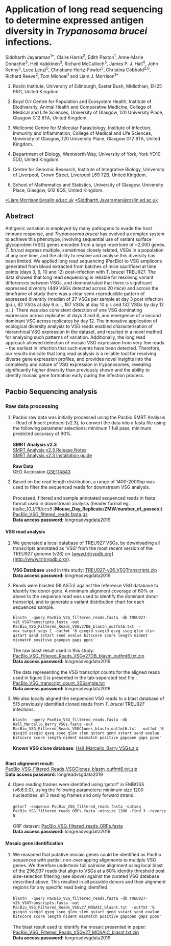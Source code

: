 # Application of long read sequencing to determine expressed antigen diversity in *Trypanosoma brucei* infections.

Siddharth Jayaraman<sup>1*</sup>, Claire Harris<sup>2</sup>, Edith Paxton<sup>1</sup>, Anne-Marie Donachie<sup>3</sup>, Heli Vaikkinen<sup>3</sup>, Richard McCulloch<sup>3</sup>, James P. J. Hall<sup>4</sup>, John Kenny<sup>5</sup>, Luca Lenzi<sup>5</sup>, Christiane Hertz-Fowler<sup>5</sup>, Christina Cobbold<sup>2,6</sup>, Richard Reeve<sup>2</sup>, Tom Michoel<sup>1</sup> and Liam J. Morrison<sup>1*</sup>

1. Roslin Institute, University of Edinburgh, Easter Bush, Midlothian, EH25 9RG, United Kingdom.

2. Boyd Orr Centre for Population and Ecosystem Health, Institute of Biodiversity, Animal Health and Comparative Medicine, College of Medical and Life Sciences, University of Glasgow, 120 University Place, Glasgow G12 8TA, United Kingdom.

3. Wellcome Centre for Molecular Parasitology, Institute of Infection, Immunity and Inflammation, College of Medical and Life Sciences, University of Glasgow, 120 University Place, Glasgow G12 8TA, United Kingdom.

4. Department of Biology, Wentworth Way, University of York, York YO10 5DD, United Kingdom.

5. Centre for Genomic Research, Institute of Integrative Biology, University of Liverpool, Crown Street, Liverpool L69 7ZB, United Kingdom.

6. School of Mathematics and Statistics, University of Glasgow, University Place, Glasgow, G12 8QS, United Kingdom.

[*Liam.Morrison@roslin.ed.ac.uk](mailto:*Liam.Morrison@roslin.ed.ac.uk)
[*Siddharth.Jayaraman@roslin.ed.ac.uk](mailto:*Siddharth.Jayaraman@roslin.ed.ac.uk)


## Abstract
Antigenic variation is employed by many pathogens to evade the host immune response, and  *Trypanosoma brucei* has evolved a complex system to achieve this phenotype, involving sequential use of variant surface glycoprotein (VSG) genes encoded from a large repertoire of ~2,000 genes. *T. brucei* express multiple, sometimes closely related, VSGs in a population at any one time, and the ability to resolve and analyse this diversity has been limited. We applied long read sequencing (PacBio) to VSG amplicons generated from blood extracted from batches of mice sacrificed at time points (days 3, 6, 10 and 12) post-infection with T. brucei TREU927. The data showed that long read sequencing is reliable for resolving variant differences between VSGs, and demonstrated that there is significant expressed diversity (449 VSGs detected across 20 mice) and across the timeframe of study there was a clear semi-reproducible pattern of expressed diversity (median of 27 VSGs per sample at day 3 post infection (p.i.), 82 VSGs at day 6 p.i., 187 VSGs at day 10 p.i. and 132 VSGs by day 12 p.i.). There was also consistent detection of one VSG dominating expression across replicates at days 3 and 6, and emergence of a second dominant VSG across replicates by day 12. The innovative application of ecological diversity analysis to VSG reads enabled characterisation of  hierarchical VSG expression in the dataset, and resulted in a novel method for analysing such patterns of variation.  Additionally, the long read approach allowed detection of mosaic VSG expression from very few reads – the earliest in infection that such events have been detected. Therefore, our results indicate that long read analysis is a reliable tool for resolving diverse gene expression profiles, and provides novel insights into the complexity and nature of VSG expression in trypanosomes, revealing significantly higher diversity than previously shown and the ability to identify mosaic gene formation early during the infection process.

## Pacbio Sequencing analysis

### Raw data processing

1. Pacbio raw data was initially processed using the Pacbio SMRT Analysis - Read of Insert protocol (v2.3), to convert the data into a fasta file using the following parameter selections: minimum 1 full pass, minimum predicted accuracy of 90%. <br/><br/>**SMRT Analysis v2.3**
<br/>[SMRT Analysis v2.3 Release Notes](https://www.pacb.com/wp-content/uploads/SMRT-Analysis-Release-Notes-v2-3-0-p5.pdf)<br/>[SMRT Analysis v2.3 Installation guide](https://www.pacb.com/wp-content/uploads/SMRT-Analysis-Software-Installation-v2-3-0.pdf)
<br/><br/>**Raw Data**<br/>GEO Accession [GSE114843]( https://www.ncbi.nlm.nih.gov/geo/query/acc.cgi?acc=GSE114843)

2. Based on the read length distribution, a range of 1400-2000bp was used to filter the sequenced reads for downstream VSG analysis.
<br/><br/> Processed, filtered and sample annotated sequenced reads in fasta format used in downstream analysis (header format eg. *balbc_10_1/18/ccs5* [**Mouse_Day_Replicate**/**ZMW**/**number_of_passes**]): [PacBio_VSG_filtered_reads.fasta.gz](https://datasync.ed.ac.uk/index.php/s/kj4tpmkIdwFPBBE) 
<br/>**Data access password:** longreadvsgdata2019


#### VSG read analysis

1. We generated a local database of TREU927 VSGs, by downloading all transcripts annotated as ‘VSG’ from the most recent version of the TREU927 genome (v26) on  [www.tritrypdb.org](http://www.tritrypdb.org/).
<br/><br/> **VSG Database** used in this study: [TREU927-v26_VSGTranscripts.zip](https://datasync.ed.ac.uk/index.php/s/KoIXV2lgH95KhvA)
<br/>**Data access password:** longreadvsgdata2019

2. Reads were blasted (BLASTn) against the reference VSG database to identify the donor gene.
A minimum alignment coverage of 60% or above to the sequence read was used to identify the dominant donor transcript, and to generate a variant distribution chart for each sequenced sample. <br/><br/>`blastn  -query PacBio_VSG_filtered_reads.fasta -db TREU927-v26_VSGTranscripts.fasta -out PacBio_VSG_Filtered_Reads_VSGv27DB_blastn_outfmt6.txt  -max_target_seqs 1 -outfmt '6 qseqid sseqid qseq sseq qlen slen qstart qend sstart send evalue bitscore score length nident mismatch positive gapopen gaps ppos'
` 
<br/><br/>The raw blast result used in this study: [PacBio_VSG_Filtered_Reads_VSGv27DB_blastn_outfmt6.txt.zip](https://datasync.ed.ac.uk/index.php/s/wSDZV1LNAMoRVbr)
<br/>**Data access password:** longreadvsgdata2019
<br/><br/>The data representing the VSG transcript counts for the aligned reads used in figure 3 is presented in the tab-seperated text file : [PacBio_VSG_transcript_count_20Sample.txt](https://datasync.ed.ac.uk/index.php/s/27PLwwghMaY3C8R)
<br/>**Data access password:** longreadvsgdata2019

3. We also locally aligned the sequenced VSG reads to a blast database of 515 previously identified cloned reads from  *T. brucei* TREU927 infections.<br/><br/>`blastn  -query PacBio_VSG_filtered_reads.fasta -db Hall_Marcello_Barry_VSGs.fasta -out PacBio_VSG_Filtered_Reads_VSGClones_blastn_outfmt6.txt  -outfmt '6 qseqid sseqid qseq sseq qlen slen qstart qend sstart send evalue bitscore score length nident mismatch positive gapopen gaps ppos'
` 
<br/><br/>**Known VSG clone database**: [Hall_Marcello_Barry_VSGs.zip](https://datasync.ed.ac.uk/index.php/s/ZuUwIA3efFuiMqa)

<br/>**Blast alignment result**: [PacBio_VSG_Filtered_Reads_VSGClones_blastn_outfmt6.txt.zip](https://datasync.ed.ac.uk/index.php/s/oBsKqmmzjpVFB83)
<br/>**Data access password:** longreadvsgdata2019

4. Open reading frames were identified using ‘getorf’ in EMBOSS (v6.6.0.0), using the following parameters: minimum size 1200 nucleotides, all 3 reading frames and only forward strand.<br/><br/>`getorf -sequence PacBio_VSG_filtered_reads.fasta -outseq PacBio_VSG_filtered_reads_ORFs.fasta -minsize 1200 -find 3 -reverse N` 
<br/><br/> ORF dataset: [PacBio_VSG_filtered_reads_ORFs.fasta](https://datasync.ed.ac.uk/index.php/s/4ZAKW13l43iKYpM)
<br/>**Data access password:** longreadvsgdata2019


#### Mosaic gene identification

 1. We reasoned that putative mosaic genes could be identified as PacBio sequences with partial, non-overlapping alignments to multiple VSG genes. We therefore undertook full pairwise alignment using local blast of the 296,937 reads that align to VSGs at a 60% identity threshold post size-selection filtering (see above) against the curated VSG database described above. This resulted in all possible donors and their alignment regions for any specific read being identified.<br/><br/>`blastn  -query PacBio_VSG_filtered_reads.fasta -db TREU927-v26_VSGTranscripts.fasta -out PacBio_VSG_Filtered_Reads_VSGv27_MOSAIC_blasnt.txt  -outfmt '6 qseqid sseqid qseq sseq qlen slen qstart qend sstart send evalue bitscore score length nident mismatch positive gapopen gaps ppos'
` 
<br/><br/>The blast result used to identify the mosaic presented in paper: [PacBio_VSG_Filtered_Reads_VSGv27_MOSAIC_blasnt.txt.zip](https://datasync.ed.ac.uk/index.php/s/laYyatZ0pBnfSVn)
<br/>**Data access password:** longreadvsgdata2019
